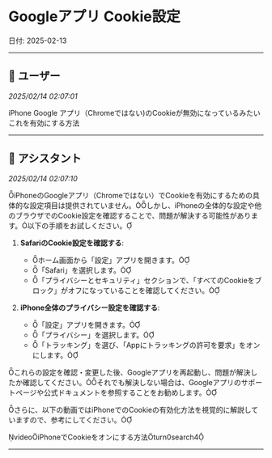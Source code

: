 # Googleアプリ Cookie設定

日付: 2025-02-13

---

## 👤 ユーザー
*2025/02/14 02:07:01*

iPhone Google アプリ（Chromeではない)のCookieが無効になっているみたい これを有効にする方法

---

## 🤖 アシスタント
*2025/02/14 02:07:10*

iPhoneのGoogleアプリ（Chromeではない）でCookieを有効にするための具体的な設定項目は提供されていません。しかし、iPhoneの全体的な設定や他のブラウザでのCookie設定を確認することで、問題が解決する可能性があります。以下の手順をお試しください。

1. **SafariのCookie設定を確認する**:
   - ホーム画面から「設定」アプリを開きます。
   - 「Safari」を選択します。
   - 「プライバシーとセキュリティ」セクションで、「すべてのCookieをブロック」がオフになっていることを確認してください。

2. **iPhone全体のプライバシー設定を確認する**:
   - 「設定」アプリを開きます。
   - 「プライバシー」を選択します。
   - 「トラッキング」を選び、「Appにトラッキングの許可を要求」をオンにします。

これらの設定を確認・変更した後、Googleアプリを再起動し、問題が解決したか確認してください。それでも解決しない場合は、Googleアプリのサポートページや公式ドキュメントを参照することをお勧めします。

さらに、以下の動画ではiPhoneでのCookieの有効化方法を視覚的に解説していますので、参考にしてください。

videoiPhoneでCookieをオンにする方法turn0search4

---
